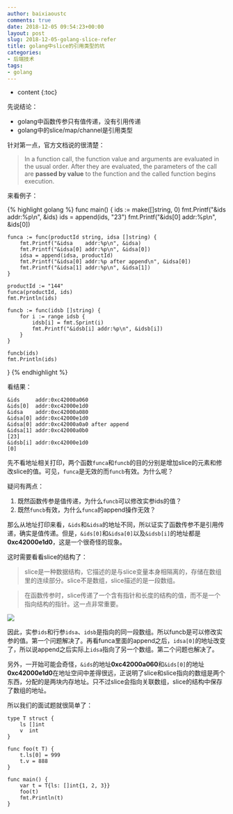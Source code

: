 ```yaml
---
author: baixiaoustc
comments: true
date: 2018-12-05 09:54:23+00:00
layout: post
slug: 2018-12-05-golang-slice-refer
title: golang中slice的引用类型的坑
categories:
- 后端技术
tags:
- golang
---
```


* content 
{:toc}


先说结论：

* golang中函数传参只有值传递，没有引用传递
* golang中的slice/map/channel是引用类型

针对第一点，官方文档说的很清楚：

> In a function call, the function value and arguments are evaluated in the usual order. After they are evaluated, the parameters of the call are **passed by value** to the function and the called function begins execution. 

来看例子：

{% highlight golang %}
func main() {
	ids := make([]string, 0)
	fmt.Printf("&ids     addr:%p\n", &ids)
	ids = append(ids, "23")
	fmt.Printf("&ids[0]  addr:%p\n", &ids[0])
	
	funca := func(productId string, idsa []string) {
		fmt.Printf("&idsa    addr:%p\n", &idsa)
		fmt.Printf("&idsa[0] addr:%p\n", &idsa[0])
		idsa = append(idsa, productId)
		fmt.Printf("&idsa[0] addr:%p after append\n", &idsa[0])
		fmt.Printf("&idsa[1] addr:%p\n", &idsa[1])
	}
	
	productId := "144"
	funca(productId, ids)
	fmt.Println(ids)
	
	funcb := func(idsb []string) {
		for i := range idsb {
			idsb[i] = fmt.Sprint(i)
			fmt.Printf("&idsb[i] addr:%p\n", &idsb[i])
		}
	}
	
	funcb(ids)
	fmt.Println(ids)
}
{% endhighlight %}

看结果：

	&ids     addr:0xc42000a060
	&ids[0]  addr:0xc42000e1d0
	&idsa    addr:0xc42000a080
	&idsa[0] addr:0xc42000e1d0
	&idsa[0] addr:0xc42000a0a0 after append
	&idsa[1] addr:0xc42000a0b0
	[23]
	&idsb[i] addr:0xc42000e1d0
	[0]

先不看地址相关打印，两个函数`funca`和`funcb`的目的分别是增加slice的元素和修改slice的值。可见，`funca`是无效的而`funcb`有效。为什么呢？

疑问有两点：

1. 既然函数传参是值传递，为什么`funcb`可以修改实参ids的值？
2. 既然`funcb`有效，为什么`funca`的append操作无效？

那么从地址打印来看，`&ids`和`&idsa`的地址不同，所以证实了函数传参不是引用传递，确实是值传递。但是，`&ids[0]`和`&idsa[0]`以及`&idsb[i]`的地址都是**0xc42000e1d0**，这是一个很奇怪的现象。

这时需要看看slice的结构了：

> slice是一种数据结构，它描述的是与slice变量本身相隔离的，存储在数组里的连续部分。slice不是数组，slice描述的是一段数组。 

> 在函数传参时，slice传递了一个含有指针和长度的结构的值，而不是一个指向结构的指针。这一点非常重要。

![](http://image99.renyit.com/image/UZRnAnz.png)

因此，实参`ids`和行参`idsa`、`idsb`是指向的同一段数组。所以funcb是可以修改实参的值。第一个问题解决了。再看funca里面的append之后，`idsa[0]`的地址改变了，所以说append之后实际上`idsa`指向了另一个数组。第二个问题也解决了。

另外，一开始可能会奇怪，`&ids`的地址**0xc42000a060**和`&ids[0]`的地址**0xc42000e1d0**在地址空间中差得很远，正说明了slice和slice指向的数组是两个东西，分配的是两块内存地址。只不过slice会指向关联数组，slice的结构中保存了数组的地址。

所以我们的面试题就很简单了：

	type T struct {
		ls []int
		v  int
	}
	
	func foo(t T) {
		t.ls[0] = 999
		t.v = 888
	}
	
	func main() {
		var t = T{ls: []int{1, 2, 3}}
		foo(t)
		fmt.Println(t)
	}

